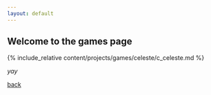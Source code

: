 ```yaml
---
layout: default
---
```


## Welcome to the games page
{% include_relative content/projects/games/celeste/c_celeste.md %}


_yay_

[back](./)